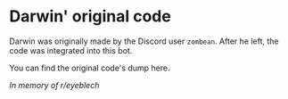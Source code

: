# Darwin' original code

Darwin was originally made by the Discord user `zombean`. After he left, the code was integrated into this bot.

You can find the original code's dump here.

*In memory of r/eyeblech*
